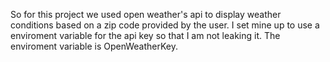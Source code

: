 <p>
So for this project we used open weather's api to display weather conditions based on a zip code provided by the user. I set mine up to use a enviroment variable for the api key so that I am not leaking it. The enviroment variable is OpenWeatherKey.
</p>
